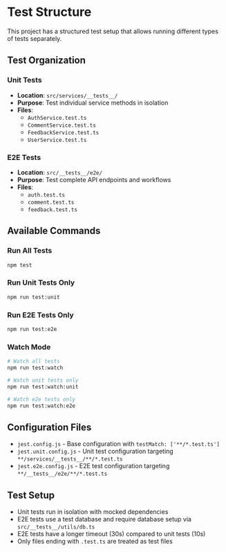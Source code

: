 # Test Structure

This project has a structured test setup that allows running different types of tests separately.

## Test Organization

### Unit Tests
- **Location**: `src/services/__tests__/`
- **Purpose**: Test individual service methods in isolation
- **Files**:
  - `AuthService.test.ts`
  - `CommentService.test.ts`
  - `FeedbackService.test.ts`
  - `UserService.test.ts`

### E2E Tests
- **Location**: `src/__tests__/e2e/`
- **Purpose**: Test complete API endpoints and workflows
- **Files**:
  - `auth.test.ts`
  - `comment.test.ts`
  - `feedback.test.ts`

## Available Commands

### Run All Tests
```bash
npm test
```

### Run Unit Tests Only
```bash
npm run test:unit
```

### Run E2E Tests Only
```bash
npm run test:e2e
```

### Watch Mode
```bash
# Watch all tests
npm run test:watch

# Watch unit tests only
npm run test:watch:unit

# Watch e2e tests only
npm run test:watch:e2e
```

## Configuration Files

- `jest.config.js` - Base configuration with `testMatch: ['**/*.test.ts']`
- `jest.unit.config.js` - Unit test configuration targeting `**/services/__tests__/**/*.test.ts`
- `jest.e2e.config.js` - E2E test configuration targeting `**/__tests__/e2e/**/*.test.ts`

## Test Setup

- Unit tests run in isolation with mocked dependencies
- E2E tests use a test database and require database setup via `src/__tests__/utils/db.ts`
- E2E tests have a longer timeout (30s) compared to unit tests (10s)
- Only files ending with `.test.ts` are treated as test files 